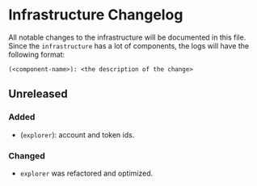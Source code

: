 # Infrastructure Changelog

All notable changes to the infrastructure will be documented in this file. Since the `infrastructure` has a lot of
components, the logs will have the following format:

```
(<component-name>): <the description of the change>
```

## Unreleased

### Added

- (`explorer`): account and token ids.

### Changed

- `explorer` was refactored and optimized.
